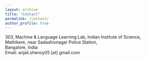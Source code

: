 ```yaml
---
layout: archive
title: "Contact"
permalink: /contact/
author_profile: true
---
```

303, Machine & Language Learning Lab, Indian Institute of Science,<br>
Mathikere, near Sadashivnagar Police Station, <br>Bangalore, India<br>
Email: anjali.shenoy05 [at] gmail.com

